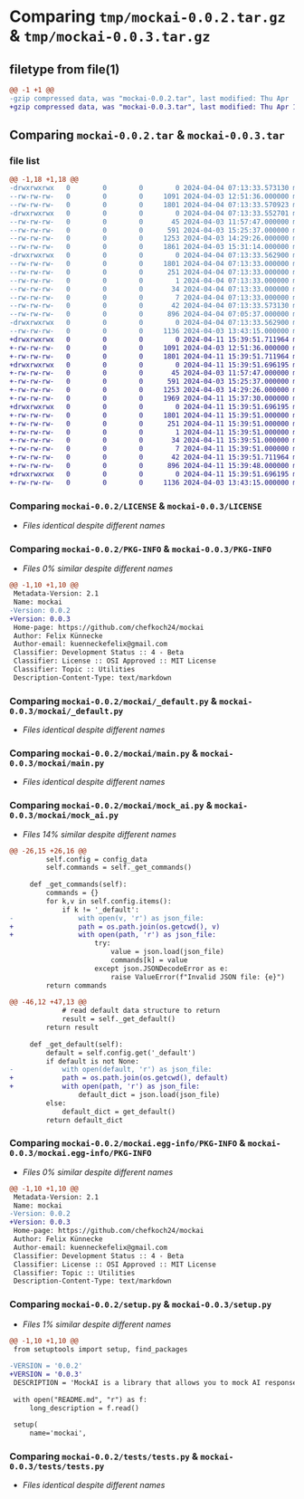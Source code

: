 # Comparing `tmp/mockai-0.0.2.tar.gz` & `tmp/mockai-0.0.3.tar.gz`

## filetype from file(1)

```diff
@@ -1 +1 @@
-gzip compressed data, was "mockai-0.0.2.tar", last modified: Thu Apr  4 07:13:33 2024, max compression
+gzip compressed data, was "mockai-0.0.3.tar", last modified: Thu Apr 11 15:39:51 2024, max compression
```

## Comparing `mockai-0.0.2.tar` & `mockai-0.0.3.tar`

### file list

```diff
@@ -1,18 +1,18 @@
-drwxrwxrwx   0        0        0        0 2024-04-04 07:13:33.573130 mockai-0.0.2/
--rw-rw-rw-   0        0        0     1091 2024-04-03 12:51:36.000000 mockai-0.0.2/LICENSE
--rw-rw-rw-   0        0        0     1801 2024-04-04 07:13:33.570923 mockai-0.0.2/PKG-INFO
-drwxrwxrwx   0        0        0        0 2024-04-04 07:13:33.552701 mockai-0.0.2/mockai/
--rw-rw-rw-   0        0        0       45 2024-04-03 11:57:47.000000 mockai-0.0.2/mockai/__init__.py
--rw-rw-rw-   0        0        0      591 2024-04-03 15:25:37.000000 mockai-0.0.2/mockai/_default.py
--rw-rw-rw-   0        0        0     1253 2024-04-03 14:29:26.000000 mockai-0.0.2/mockai/main.py
--rw-rw-rw-   0        0        0     1861 2024-04-03 15:31:14.000000 mockai-0.0.2/mockai/mock_ai.py
-drwxrwxrwx   0        0        0        0 2024-04-04 07:13:33.562900 mockai-0.0.2/mockai.egg-info/
--rw-rw-rw-   0        0        0     1801 2024-04-04 07:13:33.000000 mockai-0.0.2/mockai.egg-info/PKG-INFO
--rw-rw-rw-   0        0        0      251 2024-04-04 07:13:33.000000 mockai-0.0.2/mockai.egg-info/SOURCES.txt
--rw-rw-rw-   0        0        0        1 2024-04-04 07:13:33.000000 mockai-0.0.2/mockai.egg-info/dependency_links.txt
--rw-rw-rw-   0        0        0       34 2024-04-04 07:13:33.000000 mockai-0.0.2/mockai.egg-info/requires.txt
--rw-rw-rw-   0        0        0        7 2024-04-04 07:13:33.000000 mockai-0.0.2/mockai.egg-info/top_level.txt
--rw-rw-rw-   0        0        0       42 2024-04-04 07:13:33.573130 mockai-0.0.2/setup.cfg
--rw-rw-rw-   0        0        0      896 2024-04-04 07:05:37.000000 mockai-0.0.2/setup.py
-drwxrwxrwx   0        0        0        0 2024-04-04 07:13:33.562900 mockai-0.0.2/tests/
--rw-rw-rw-   0        0        0     1136 2024-04-03 13:43:15.000000 mockai-0.0.2/tests/tests.py
+drwxrwxrwx   0        0        0        0 2024-04-11 15:39:51.711964 mockai-0.0.3/
+-rw-rw-rw-   0        0        0     1091 2024-04-03 12:51:36.000000 mockai-0.0.3/LICENSE
+-rw-rw-rw-   0        0        0     1801 2024-04-11 15:39:51.711964 mockai-0.0.3/PKG-INFO
+drwxrwxrwx   0        0        0        0 2024-04-11 15:39:51.696195 mockai-0.0.3/mockai/
+-rw-rw-rw-   0        0        0       45 2024-04-03 11:57:47.000000 mockai-0.0.3/mockai/__init__.py
+-rw-rw-rw-   0        0        0      591 2024-04-03 15:25:37.000000 mockai-0.0.3/mockai/_default.py
+-rw-rw-rw-   0        0        0     1253 2024-04-03 14:29:26.000000 mockai-0.0.3/mockai/main.py
+-rw-rw-rw-   0        0        0     1969 2024-04-11 15:37:30.000000 mockai-0.0.3/mockai/mock_ai.py
+drwxrwxrwx   0        0        0        0 2024-04-11 15:39:51.696195 mockai-0.0.3/mockai.egg-info/
+-rw-rw-rw-   0        0        0     1801 2024-04-11 15:39:51.000000 mockai-0.0.3/mockai.egg-info/PKG-INFO
+-rw-rw-rw-   0        0        0      251 2024-04-11 15:39:51.000000 mockai-0.0.3/mockai.egg-info/SOURCES.txt
+-rw-rw-rw-   0        0        0        1 2024-04-11 15:39:51.000000 mockai-0.0.3/mockai.egg-info/dependency_links.txt
+-rw-rw-rw-   0        0        0       34 2024-04-11 15:39:51.000000 mockai-0.0.3/mockai.egg-info/requires.txt
+-rw-rw-rw-   0        0        0        7 2024-04-11 15:39:51.000000 mockai-0.0.3/mockai.egg-info/top_level.txt
+-rw-rw-rw-   0        0        0       42 2024-04-11 15:39:51.711964 mockai-0.0.3/setup.cfg
+-rw-rw-rw-   0        0        0      896 2024-04-11 15:39:48.000000 mockai-0.0.3/setup.py
+drwxrwxrwx   0        0        0        0 2024-04-11 15:39:51.696195 mockai-0.0.3/tests/
+-rw-rw-rw-   0        0        0     1136 2024-04-03 13:43:15.000000 mockai-0.0.3/tests/tests.py
```

### Comparing `mockai-0.0.2/LICENSE` & `mockai-0.0.3/LICENSE`

 * *Files identical despite different names*

### Comparing `mockai-0.0.2/PKG-INFO` & `mockai-0.0.3/PKG-INFO`

 * *Files 0% similar despite different names*

```diff
@@ -1,10 +1,10 @@
 Metadata-Version: 2.1
 Name: mockai
-Version: 0.0.2
+Version: 0.0.3
 Home-page: https://github.com/chefkoch24/mockai
 Author: Felix Künnecke
 Author-email: kuenneckefelix@gmail.com
 Classifier: Development Status :: 4 - Beta
 Classifier: License :: OSI Approved :: MIT License
 Classifier: Topic :: Utilities
 Description-Content-Type: text/markdown
```

### Comparing `mockai-0.0.2/mockai/_default.py` & `mockai-0.0.3/mockai/_default.py`

 * *Files identical despite different names*

### Comparing `mockai-0.0.2/mockai/main.py` & `mockai-0.0.3/mockai/main.py`

 * *Files identical despite different names*

### Comparing `mockai-0.0.2/mockai/mock_ai.py` & `mockai-0.0.3/mockai/mock_ai.py`

 * *Files 14% similar despite different names*

```diff
@@ -26,15 +26,16 @@
         self.config = config_data
         self.commands = self._get_commands()
 
     def _get_commands(self):
         commands = {}
         for k,v in self.config.items():
             if k != '_default':
-                with open(v, 'r') as json_file:
+                path = os.path.join(os.getcwd(), v)
+                with open(path, 'r') as json_file:
                     try:
                         value = json.load(json_file)
                         commands[k] = value
                     except json.JSONDecodeError as e:
                         raise ValueError(f"Invalid JSON file: {e}")
         return commands
 
@@ -46,12 +47,13 @@
             # read default data structure to return
             result = self._get_default()
         return result
 
     def _get_default(self):
         default = self.config.get('_default')
         if default is not None:
-            with open(default, 'r') as json_file:
+            path = os.path.join(os.getcwd(), default)
+            with open(path, 'r') as json_file:
                 default_dict = json.load(json_file)
         else:
             default_dict = get_default()
         return default_dict
```

### Comparing `mockai-0.0.2/mockai.egg-info/PKG-INFO` & `mockai-0.0.3/mockai.egg-info/PKG-INFO`

 * *Files 0% similar despite different names*

```diff
@@ -1,10 +1,10 @@
 Metadata-Version: 2.1
 Name: mockai
-Version: 0.0.2
+Version: 0.0.3
 Home-page: https://github.com/chefkoch24/mockai
 Author: Felix Künnecke
 Author-email: kuenneckefelix@gmail.com
 Classifier: Development Status :: 4 - Beta
 Classifier: License :: OSI Approved :: MIT License
 Classifier: Topic :: Utilities
 Description-Content-Type: text/markdown
```

### Comparing `mockai-0.0.2/setup.py` & `mockai-0.0.3/setup.py`

 * *Files 1% similar despite different names*

```diff
@@ -1,10 +1,10 @@
 from setuptools import setup, find_packages
 
-VERSION = '0.0.2'
+VERSION = '0.0.3'
 DESCRIPTION = 'MockAI is a library that allows you to mock AI responses using custom commands suitable for simulating responses during testing without AI inference cost.'
 
 with open("README.md", "r") as f:
     long_description = f.read()
 
 setup(
     name='mockai',
```

### Comparing `mockai-0.0.2/tests/tests.py` & `mockai-0.0.3/tests/tests.py`

 * *Files identical despite different names*

